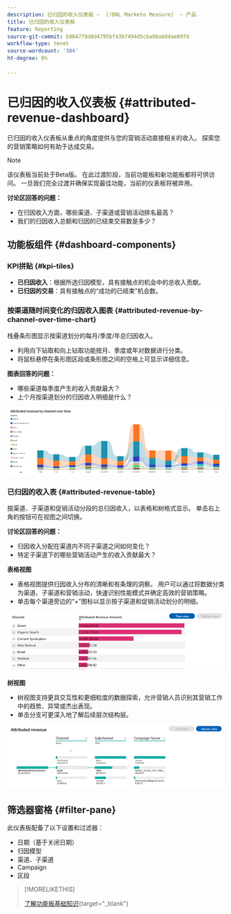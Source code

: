 ```yaml
---
description: 已归因的收入仪表板 —  [!DNL Marketo Measure]  — 产品
title: 已归因的收入仪表板
feature: Reporting
source-git-commit: b984779d8d4795bf43b7494d5cba06ab84ae097d
workflow-type: tm+mt
source-wordcount: '384'
ht-degree: 0%

---
```


# 已归因的收入仪表板 {#attributed-revenue-dashboard}

已归因的收入仪表板从重点的角度提供与您的营销活动直接相关的收入。 探索您的营销策略如何有助于达成交易。

>[!NOTE]
>
>该仪表板当前处于Beta版。 在此过渡阶段，当前功能板和新功能板都将可供访问。 一旦我们完全过渡并确保实现最佳功能，当前的仪表板将被弃用。

**讨论区回答的问题：**

* 在归因收入方面，哪些渠道、子渠道或营销活动排名最高？
* 我们的归因收入总额和归因的已结束交易数是多少？

## 功能板组件 {#dashboard-components}

### KPI拼贴 {#kpi-tiles}

* **已归因收入**：根据所选归因模型，具有接触点的机会中的总收入贡献。
* **已归因的交易**：具有接触点的“成功的已结束”机会数。

### 按渠道随时间变化的归因收入图表 {#attributed-revenue-by-channel-over-time-chart}

栈叠条形图显示按渠道划分的每月/季度/年总归因收入。

* 利用向下钻取和向上钻取功能按月、季度或年对数据进行分类。
* 将鼠标悬停在条形图区段或条形图之间的空格上可显示详细信息。

**图表回答的问题：**

* 哪些渠道每季度产生的收入贡献最大？
* 上个月按渠道划分的归因收入明细是什么？

![](assets/attributed-revenue-dashboard-1.png)

### 已归因的收入表 {#attributed-revenue-table}

按渠道、子渠道和促销活动分段的总归因收入，以表格和树格式显示。 单击右上角的按钮可在视图之间切换。

**讨论区回答的问题：**

* 归因收入分配在渠道内不同子渠道之间如何变化？
* 特定子渠道下的哪些营销活动产生的收入贡献最大？

**表格视图**

* 表格视图提供归因收入分布的清晰和有条理的洞察。 用户可以通过将数据分类为渠道、子渠道和营销活动，快速识别性能模式并确定高效的营销策略。
* 单击每个渠道旁边的“+”图标以显示按子渠道和促销活动划分的明细。

![](assets/attributed-revenue-dashboard-2.png)

**树视图**

* 树视图支持更具交互性和更细粒度的数据探索，允许营销人员识别其营销工作中的趋势、异常或杰出表现。
* 单击分支可更深入地了解后续层次结构层。

![](assets/attributed-revenue-dashboard-3.png)

## 筛选器窗格 {#filter-pane}

此仪表板配备了以下设置和过滤器：

* 日期（基于关闭日期）
* 归因模型
* 渠道、子渠道
* Campaign
* 区段

>[!MORELIKETHIS]
>
>[了解功能板基础知识](/help/marketo-measure-discover-ui/dashboards/discover-dashboard-basics.md){target="_blank"}
